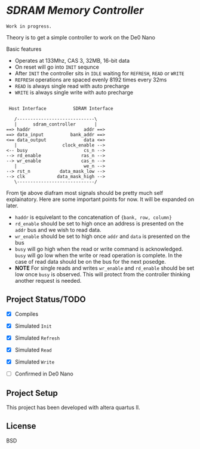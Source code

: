 # _SDRAM Memory Controller_

`Work in progress.` 

Theory is to get a simple controller to work on the De0 Nano

Basic features
 - Operates at 133Mhz, CAS 3, 32MB, 16-bit data
 - On reset will go into `INIT` sequnce
 - After `INIT` the controller sits in `IDLE` waiting for `REFRESH`, `READ` or `WRITE` 
 - `REFRESH` operations are spaced evenly 8192 times every 32ms
 - `READ` is always single read with auto precharge
 - `WRITE` is always single write with auto precharge

```

 Host Interface          SDRAM Interface

   /-----------------------------\
   |      sdram_controller       |
==> haddr                    addr ==>
==> data_input          bank_addr ==>
<== data_output              data <=>
   |                 clock_enable -->
<-- busy                     cs_n -->
--> rd_enable               ras_n -->
--> wr_enable               cas_n -->
   |                         we_n -->
--> rst_n           data_mask_low -->
--> clk            data_mask_high -->
   \-----------------------------/

```

From tje above diafram most signals should be pretty much self explainatory. Here are some important points for now.  It will be expanded on later. 
 - `haddr` is equivelant to the concatenation of `{bank, row, column}`
 - `rd_enable` should be set to high once an address is presented on the `addr` bus and we wish to read data. 
 - `wr_enable` should be set to high once `addr` and `data` is presented on the bus
 - `busy` will go high when the read or write command is acknowledged. `busy` will go low when the write or read operation is complete.  In the case of read data should be on the bus for the next posedge.
 - **NOTE** For single reads and writes `wr_enable` and `rd_enable` should be set low once `busy` is observed.  This will protect from the controller thinking another request is needed. 

## Project Status/TODO
 - [x] Compiles
 - [x] Simulated `Init`
 - [x] Simulated `Refresh`
 - [x] Simulated `Read`
 - [x] Simulated `Write`
 - [ ] Confirmed in De0 Nano


## Project Setup
This project has been developed with altera quartus II. 

## License
BSD
